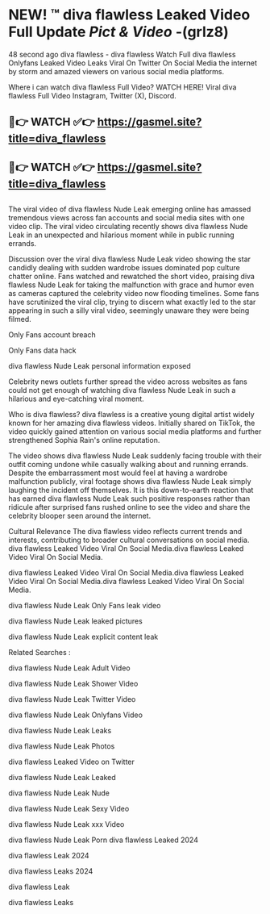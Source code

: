 # NEW! ™ diva flawless Leaked Video Full Update *Pict & Video* -(grlz8)
48 second ago diva flawless - diva flawless Watch Full diva flawless Onlyfans Leaked Video Leaks Viral On Twitter On Social Media the internet by storm and amazed viewers on various social media platforms.

Where i can watch diva flawless Full Video? WATCH HERE! Viral diva flawless Full Video Instagram, Twitter (X), Discord.

## 🔴👉 WATCH ✅👉 https://gasmel.site?title=diva_flawless
## 🔴👉 WATCH ✅👉 https://gasmel.site?title=diva_flawless
##

The viral video of diva flawless Nude Leak emerging online has amassed tremendous views across fan accounts and social media sites with one video clip. The viral video circulating recently shows diva flawless Nude Leak in an unexpected and hilarious moment while in public running errands.


Discussion over the viral diva flawless Nude Leak video showing the star candidly dealing with sudden wardrobe issues dominated pop culture chatter online. Fans watched and rewatched the short video, praising diva flawless Nude Leak for taking the malfunction with grace and humor even as cameras captured the celebrity video now flooding timelines. Some fans have scrutinized the viral clip, trying to discern what exactly led to the star appearing in such a silly viral video, seemingly unaware they were being filmed.


Only Fans account breach

Only Fans data hack

diva flawless Nude Leak personal information exposed

Celebrity news outlets further spread the video across websites as fans could not get enough of watching diva flawless Nude Leak in such a hilarious and eye-catching viral moment.


Who is diva flawless? diva flawless is a creative young digital artist widely known for her amazing diva flawless videos. Initially shared on TikTok, the video quickly gained attention on various social media platforms and further strengthened Sophia Rain's online reputation.

The video shows diva flawless Nude Leak suddenly facing trouble with their outfit coming undone while casually walking about and running errands. Despite the embarrassment most would feel at having a wardrobe malfunction publicly, viral footage shows diva flawless Nude Leak simply laughing the incident off themselves. It is this down-to-earth reaction that has earned diva flawless Nude Leak such positive responses rather than ridicule after surprised fans rushed online to see the video and share the celebrity blooper seen around the internet.

Cultural Relevance The diva flawless video reflects current trends and interests, contributing to broader cultural conversations on social media.
diva flawless Leaked Video Viral On Social Media.diva flawless Leaked Video Viral On Social Media.

diva flawless Leaked Video Viral On Social Media.diva flawless Leaked Video Viral On Social Media.diva flawless Leaked Video Viral On Social Media.

diva flawless Nude Leak Only Fans leak video

diva flawless Nude Leak leaked pictures

diva flawless Nude Leak explicit content leak

Related Searches :


diva flawless Nude Leak Adult Video

diva flawless Nude Leak Shower Video

diva flawless Nude Leak Twitter Video

diva flawless Nude Leak Onlyfans Video

diva flawless Nude Leak Leaks

diva flawless Nude Leak Photos

diva flawless Leaked Video on Twitter

diva flawless Nude Leak Leaked

diva flawless Nude Leak Nude

diva flawless Nude Leak Sexy Video

diva flawless Nude Leak xxx Video

diva flawless Nude Leak Porn
diva flawless Leaked 2024

diva flawless Leak 2024

diva flawless Leaks 2024

diva flawless Leak

diva flawless Leaks
